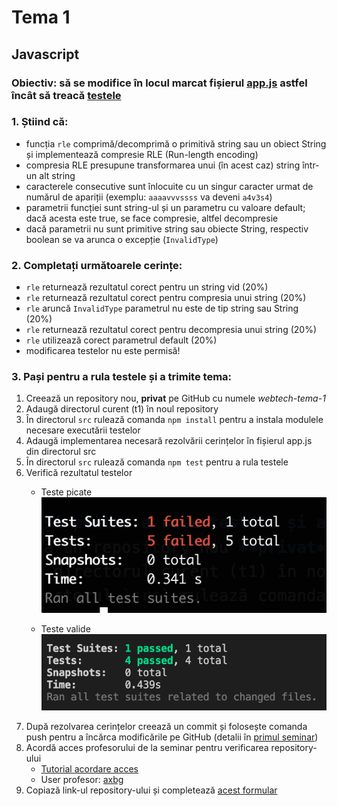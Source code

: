 # Tema 1

## Javascript

### Obiectiv: să se modifice în locul marcat fișierul [app.js](./src/app.js) astfel încât să treacă [testele](./src/test/)

### 1. Știind că:
 - funcția `rle` comprimă/decomprimă o primitivă string sau un obiect String și implementează compresie RLE (Run-length encoding)
 - compresia RLE presupune transformarea unui (în acest caz) string într-un alt string
 - caracterele consecutive sunt înlocuite cu un singur caracter urmat de numărul de apariții (exemplu: `aaaavvvssss` va deveni `a4v3s4`)
 - parametrii funcției sunt string-ul și un parametru cu valoare default; dacă acesta este true, se face compresie, altfel decompresie
 - dacă parametrii nu sunt primitive string sau obiecte String, respectiv boolean se va arunca o excepție (`InvalidType`)

### 2. Completați următoarele cerințe:
 - `rle` returnează rezultatul corect pentru un string vid (20%)
 - `rle` returnează rezultatul corect pentru compresia unui string (20%)
 - `rle` aruncă `InvalidType` parametrul nu este de tip string sau String (20%)
 - `rle` returnează rezultatul corect pentru decompresia unui string (20%)
 - `rle` utilizează corect parametrul default (20%)
 - modificarea testelor nu este permisă!

### 3. Pași pentru a rula testele și a trimite tema:
1. Creează un repository nou, **privat** pe GitHub cu numele *webtech-tema-1*
2. Adaugă directorul curent (t1) în noul repository
3. În directorul `src` rulează comanda `npm install` pentru a instala modulele necesare executării testelor
4. Adaugă implementarea necesară rezolvării cerințelor în fișierul app.js din directorul src
5. În directorul `src` rulează comanda `npm test` pentru a rula testele
6. Verifică rezultatul testelor
    - Teste picate
        ![Rulare teste](./assets/teste-bad.png)

    - Teste valide
        ![Rulare teste](./assets/teste-good.png)
7. După rezolvarea cerințelor creează un commit și folosește comanda push pentru a încărca modificările pe GitHub (detalii în [primul seminar](./../s1/README.md))
8. Acordă acces profesorului de la seminar pentru verificarea repository-ului
    - [Tutorial acordare acces](https://docs.github.com/en/account-and-profile/setting-up-and-managing-your-personal-account-on-github/managing-access-to-your-personal-repositories/inviting-collaborators-to-a-personal-repository)
    - User profesor: [axbg](https://github.com/axbg)
9. Copiază link-ul repository-ului și completează [acest formular](https://forms.gle/pBfSGMtwtr4itT4c8)